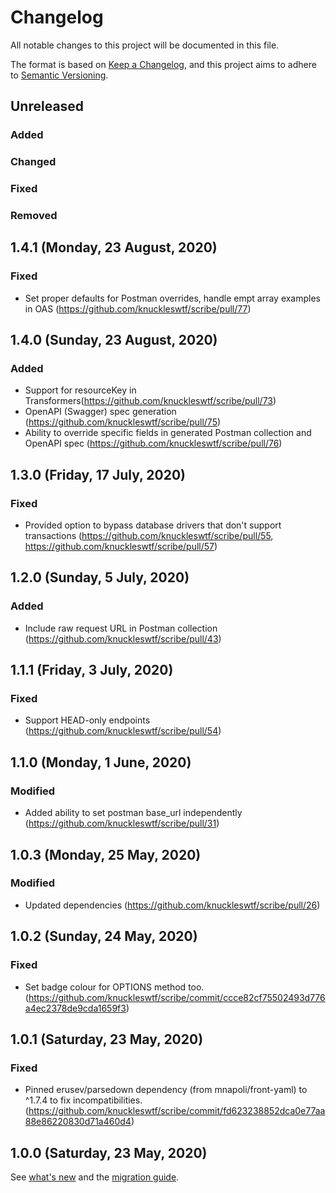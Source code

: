 # Changelog
All notable changes to this project will be documented in this file.

The format is based on [Keep a Changelog](https://keepachangelog.com/en/1.0.0/), and this project aims to adhere to [Semantic Versioning](https://semver.org/spec/v2.0.0.html).

## Unreleased
### Added

### Changed

### Fixed

### Removed

## 1.4.1 (Monday, 23 August, 2020)
### Fixed
- Set proper defaults for Postman overrides, handle empt array examples in OAS (https://github.com/knuckleswtf/scribe/pull/77)

## 1.4.0 (Sunday, 23 August, 2020)
### Added
- Support for resourceKey in Transformers(https://github.com/knuckleswtf/scribe/pull/73)
- OpenAPI (Swagger) spec generation (https://github.com/knuckleswtf/scribe/pull/75)
- Ability to override specific fields in generated Postman collection and OpenAPI spec (https://github.com/knuckleswtf/scribe/pull/76)

## 1.3.0 (Friday, 17 July, 2020)
### Fixed
- Provided option to bypass database drivers that don't support transactions (https://github.com/knuckleswtf/scribe/pull/55, https://github.com/knuckleswtf/scribe/pull/57)

## 1.2.0 (Sunday, 5 July, 2020)
### Added
- Include raw request URL in Postman collection (https://github.com/knuckleswtf/scribe/pull/43)

## 1.1.1 (Friday, 3 July, 2020)
### Fixed
- Support HEAD-only endpoints (https://github.com/knuckleswtf/scribe/pull/54)

## 1.1.0 (Monday, 1 June, 2020)
### Modified
- Added ability to set postman base_url independently (https://github.com/knuckleswtf/scribe/pull/31)

## 1.0.3 (Monday, 25 May, 2020)
### Modified
- Updated dependencies (https://github.com/knuckleswtf/scribe/pull/26)

## 1.0.2 (Sunday, 24 May, 2020)
### Fixed
- Set badge colour for OPTIONS method too. (https://github.com/knuckleswtf/scribe/commit/ccce82cf75502493d776a4ec2378de9cda1659f3)

## 1.0.1 (Saturday, 23 May, 2020)
### Fixed
- Pinned erusev/parsedown dependency (from mnapoli/front-yaml) to ^1.7.4 to fix incompatibilities. (https://github.com/knuckleswtf/scribe/commit/fd623238852dca0e77aa88e86220830d71a460d4)

## 1.0.0 (Saturday, 23 May, 2020)
See [what's new](https://scribe.readthedocs.io/en/latest/whats-new.html) and the [migration guide](https://scribe.readthedocs.io/en/latest/migrating.html).
